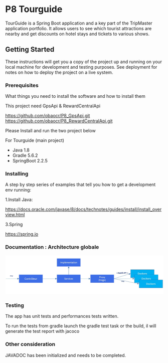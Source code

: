 # P8 Tourguide
TourGuide is a Spring Boot application and a key part of the TripMaster application portfolio. It allows users to see which tourist attractions are nearby and get discounts on hotel stays and tickets to various shows.

## Getting Started

These instructions will get you a copy of the project up and running on your local machine for development and testing purposes. See deployment for notes on how to deploy the project on a live system.

### Prerequisites

What things you need to install the software and how to install them

This project need GpsApi & RewardCentralApi

https://github.com/obaocr/P8_GpsApi.git
https://github.com/obaocr/P8_RewardCentralApi.git


Please Install and run the two project below

For Tourguide (main project)
- Java 1.8
- Gradle 5.6.2
- SpringBoot 2.2.5


### Installing

A step by step series of examples that tell you how to get a development env running:

1.Install Java:

https://docs.oracle.com/javase/8/docs/technotes/guides/install/install_overview.html

3.Spring

https://spring.io


### Documentation : Architecture globale

![UML diagram](/TourGuide/img/Archi_appli_globale.JPG)

### Testing

The app has unit tests and performances tests written.

To run the tests from gradle launch the gradle test task or the build, il will generate the test report with jacoco


### Other consideration
JAVADOC has been initialized and needs to be completed.
